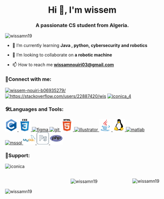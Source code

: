 <h1 align="center">Hi 👋, I'm wissem</h1>
<h3 align="center">A passionate CS student from Algeria.</h3>

<p align="left"> <img src="https://komarev.com/ghpvc/?username=wissamn19&label=Profile%20views&color=0e75b6&style=flat" alt="wissamn19" /> </p>

- 🌱 I’m currently learning **Java , python, cybersecurity and robotics**

- 👯 I’m looking to collaborate on **a robotic machine**

- 📫 How to reach me **wissamnouiri03@gmail.com**

<h3 align="left"> 📩Connect with me:</h3>
<p align="left">
<a href="https://linkedin.com/in/wissem-nouiri-b06935279/" target="blank"><img align="center" src="https://raw.githubusercontent.com/rahuldkjain/github-profile-readme-generator/master/src/images/icons/Social/linked-in-alt.svg" alt="wissem-nouiri-b06935279/" height="30" width="40" /></a>
<a href="https://stackoverflow.com/users/https://stackoverflow.com/users/22887420/wis" target="blank"><img align="center" src="https://raw.githubusercontent.com/rahuldkjain/github-profile-readme-generator/master/src/images/icons/Social/stack-overflow.svg" alt="https://stackoverflow.com/users/22887420/wis" height="30" width="40" /></a>
<a href="https://www.behance.net/iconica_4" target="blank"><img align="center" src="https://raw.githubusercontent.com/rahuldkjain/github-profile-readme-generator/master/src/images/icons/Social/behance.svg" alt="iconica_4" height="30" width="40" /></a>
</p>

<h3 align="left"> 🛠Languages and Tools:</h3>
<p align="left"> <a href="https://www.cprogramming.com/" target="_blank" rel="noreferrer"> <img src="https://raw.githubusercontent.com/devicons/devicon/master/icons/c/c-original.svg" alt="c" width="40" height="40"/> </a> <a href="https://www.w3schools.com/css/" target="_blank" rel="noreferrer"> <img src="https://raw.githubusercontent.com/devicons/devicon/master/icons/css3/css3-original-wordmark.svg" alt="css3" width="40" height="40"/> </a> <a href="https://www.figma.com/" target="_blank" rel="noreferrer"> <img src="https://www.vectorlogo.zone/logos/figma/figma-icon.svg" alt="figma" width="40" height="40"/> </a> <a href="https://git-scm.com/" target="_blank" rel="noreferrer"> <img src="https://www.vectorlogo.zone/logos/git-scm/git-scm-icon.svg" alt="git" width="40" height="40"/> </a> <a href="https://www.w3.org/html/" target="_blank" rel="noreferrer"> <img src="https://raw.githubusercontent.com/devicons/devicon/master/icons/html5/html5-original-wordmark.svg" alt="html5" width="40" height="40"/> </a> <a href="https://www.adobe.com/in/products/illustrator.html" target="_blank" rel="noreferrer"> <img src="https://www.vectorlogo.zone/logos/adobe_illustrator/adobe_illustrator-icon.svg" alt="illustrator" width="40" height="40"/> </a> <a href="https://www.java.com" target="_blank" rel="noreferrer"> <img src="https://raw.githubusercontent.com/devicons/devicon/master/icons/java/java-original.svg" alt="java" width="40" height="40"/> </a> <a href="https://www.linux.org/" target="_blank" rel="noreferrer"> <img src="https://raw.githubusercontent.com/devicons/devicon/master/icons/linux/linux-original.svg" alt="linux" width="40" height="40"/> </a> <a href="https://www.mathworks.com/" target="_blank" rel="noreferrer"> <img src="https://upload.wikimedia.org/wikipedia/commons/2/21/Matlab_Logo.png" alt="matlab" width="40" height="40"/> </a> <a href="https://www.microsoft.com/en-us/sql-server" target="_blank" rel="noreferrer"> <img src="https://www.svgrepo.com/show/303229/microsoft-sql-server-logo.svg" alt="mssql" width="40" height="40"/> </a> <a href="https://www.mysql.com/" target="_blank" rel="noreferrer"> <img src="https://raw.githubusercontent.com/devicons/devicon/master/icons/mysql/mysql-original-wordmark.svg" alt="mysql" width="40" height="40"/> </a> <a href="https://www.photoshop.com/en" target="_blank" rel="noreferrer"> <img src="https://raw.githubusercontent.com/devicons/devicon/master/icons/photoshop/photoshop-line.svg" alt="photoshop" width="40" height="40"/> </a> <a href="https://www.php.net" target="_blank" rel="noreferrer"> <img src="https://raw.githubusercontent.com/devicons/devicon/master/icons/php/php-original.svg" alt="php" width="40" height="40"/> </a> </p>

<h3 align="left"> 🎀Support:</h3>
<p><a href="https://ko-fi.com/iconica"> <img align="left" src="https://cdn.ko-fi.com/cdn/kofi3.png?v=3" height="50" width="210" alt="iconica" /></a></p><br><br>

<p><img align="right" src="https://github-readme-stats.vercel.app/api/top-langs?username=wissamn19&show_icons=true&locale=en&layout=compact" alt="wissamn19" /></p>

<p>&nbsp;<img align="center" src="https://github-readme-stats.vercel.app/api?username=wissamn19&show_icons=true&locale=en" alt="wissamn19" /></p>

<p><img align="center" src="https://github-readme-streak-stats.herokuapp.com/?user=wissamn19&" alt="wissamn19" /></p>

